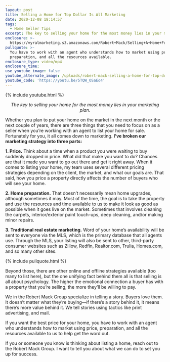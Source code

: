 ```yaml
---
layout: post
title: Selling a Home for Top Dollar Is All Marketing
date: 2020-12-08 18:14:57
tags:
  - Home Seller Tips
excerpt: The key to selling your home for the most money lies in your marketing plan.
enclosure: >-
  https://vyralmarketing.s3.amazonaws.com/Robert+Mack/Selling+A+Home+For+Top+Dollar+is+All+Marketing.mp4
pullquote: >-
  You have to work with an agent who understands how to market using price,
  preparation, and all the resources available.
enclosure_type: video/mp4
enclosure_time:
use_youtube_image: false
youtube_alternate_image: /uploads/robert-mack-selling-a-home-for-top-dollar-is-all-marketing-yt.jpg
youtube_code: 'https://youtu.be/5TQW_OSaEo4'
---
```


{% include youtube.html %}

<p style="text-align: center;"><em>The key to selling your home for the most money lies in your marketing plan.</em></p>

Whether you plan to put your home on the market in the next month or the next couple of years, there are three things that you need to focus on as a seller when you’re working with an agent to list your home for sale. Fortunately for you, it all comes down to marketing. **I’ve broken our marketing strategy into three parts:**

**1\. Price.** Think about a time when a product you were waiting to buy suddenly dropped in price. What did that make you want to do? Chances are that it made you want to go out there and get it right away. When it comes to listing your home, my team uses several different pricing strategies depending on the client, the market, and what our goals are. That said, how you price a property directly affects the number of buyers who will see your home.

**2\. Home preparation.** That doesn’t necessarily mean home upgrades, although sometimes it may. Most of the time, the goal is to take the property and use the resources and time available to us to make it look as good as possible when it goes live on the market. Sometimes that involves cleaning the carpets, interior/exterior paint touch-ups, deep cleaning, and/or making minor repairs.

**3\. Traditional real estate marketing.** Word of your home’s availability will be sent to everyone via the MLS, which is the primary database that all agents use. Through the MLS, your listing will also be sent to other, third-party consumer websites such as Zillow, Redfin, Realtor.com, Trulia, Homes.com, and so many other sites.&nbsp;

{% include pullquote.html %}

Beyond those, there are other online and offline strategies available (too many to list here), but the one unifying fact behind them all is that selling is all about psychology. The higher the emotional connection a buyer has with a property that you’re selling, the more they’ll be willing to pay.

We in the Robert Mack Group specialize in telling a story. Buyers love them. It doesn’t matter what they’re buying—if there’s a story behind it, it means there’s more value behind it. We tell stories using tactics like print advertising, and mail.

If you want the best price for your home, you have to work with an agent who understands how to market using price, preparation, and all the resources available to us to help get the word out.

If you or someone you know is thinking about listing a home, reach out to the Robert Mack Group. I want to tell you about what we can do to set you up for success.
